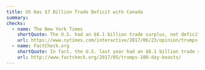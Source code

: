 ```yaml
---
title: US Has $7 Billion Trade Deficit with Canada
summary:
checks:
  - name: The New York Times
    shortQuote: The U.S. had an $8.1 billion trade surplus, not deficit, with Canada in 2016.
    url: https://www.nytimes.com/interactive/2017/06/23/opinion/trumps-lies.html
  - name: FactCheck.org
    shortQuote: In fact, the U.S. last year had an $8.1 billion trade surplus with Canada.
    url: http://www.factcheck.org/2017/05/trumps-100-day-boasts/
---
```

